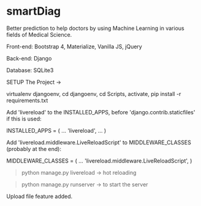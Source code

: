 # smartDiag
Better prediction to help doctors by using Machine Learning in various fields of Medical Science.

Front-end:
Bootstrap 4,
Materialize,
Vanilla JS,
jQuery

Back-end:
Django

Database:
SQLite3




SETUP The Project ->

virtualenv djangoenv,
cd djangoenv,
cd Scripts,
activate,
pip install -r requirements.txt




Add 'livereload' to the INSTALLED_APPS, before 'django.contrib.staticfiles' if this is used:

INSTALLED_APPS = (
    ...
    'livereload',
    ...
)

Add 'livereload.middleware.LiveReloadScript' to MIDDLEWARE_CLASSES (probably at the end):

MIDDLEWARE_CLASSES = (
    ...
    'livereload.middleware.LiveReloadScript',
)

> python manage.py livereload  -> hot reloading

> python manage.py runserver  -> to start the server

Upload file feature added.
